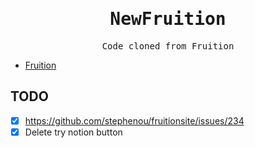 <h1 align='center'>
   <samp>NewFruition</samp>
</h1>
<p align = "center">
  <samp>Code cloned from Fruition</samp>
</p>

- [Fruition](https://fruitionsite.com/)

## TODO

- [x] https://github.com/stephenou/fruitionsite/issues/234
- [x] Delete try notion button
